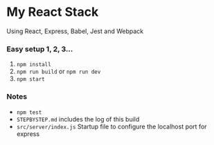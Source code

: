 # My React Stack

Using React, Express, Babel, Jest and Webpack

### Easy setup 1, 2, 3...
1) `npm install`
2) `npm run build` or `npm run dev`
3) `npm start`

### Notes
- `npm test`
- `STEPBYSTEP.md` includes the log of this build
- `src/server/index.js` Startup file to configure the localhost port for express